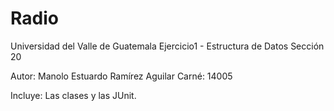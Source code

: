 # Radio
Universidad del Valle de Guatemala
Ejercicio1 - Estructura de Datos
Sección 20

Autor: Manolo Estuardo Ramírez Aguilar
Carné: 14005 

Incluye: Las clases y las JUnit.
